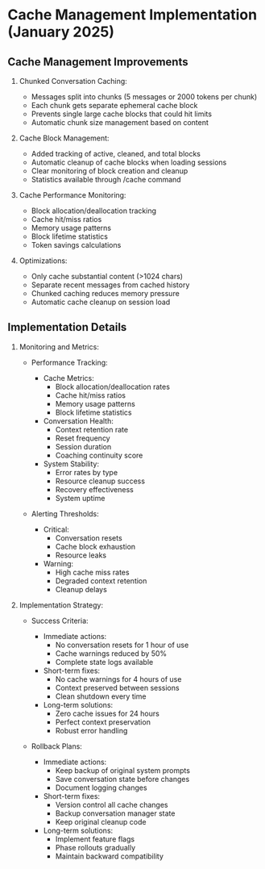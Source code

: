 # Cache Management Implementation (January 2025)

## Cache Management Improvements
1. Chunked Conversation Caching:
   - Messages split into chunks (5 messages or 2000 tokens per chunk)
   - Each chunk gets separate ephemeral cache block
   - Prevents single large cache blocks that could hit limits
   - Automatic chunk size management based on content

2. Cache Block Management:
   - Added tracking of active, cleaned, and total blocks
   - Automatic cleanup of cache blocks when loading sessions
   - Clear monitoring of block creation and cleanup
   - Statistics available through /cache command

3. Cache Performance Monitoring:
   - Block allocation/deallocation tracking
   - Cache hit/miss ratios
   - Memory usage patterns
   - Block lifetime statistics
   - Token savings calculations

4. Optimizations:
   - Only cache substantial content (>1024 chars)
   - Separate recent messages from cached history
   - Chunked caching reduces memory pressure
   - Automatic cache cleanup on session load

## Implementation Details
1. Monitoring and Metrics:
   - Performance Tracking:
     * Cache Metrics:
       - Block allocation/deallocation rates
       - Cache hit/miss ratios
       - Memory usage patterns
       - Block lifetime statistics
     * Conversation Health:
       - Context retention rate
       - Reset frequency
       - Session duration
       - Coaching continuity score
     * System Stability:
       - Error rates by type
       - Resource cleanup success
       - Recovery effectiveness
       - System uptime

   - Alerting Thresholds:
     * Critical:
       - Conversation resets
       - Cache block exhaustion
       - Resource leaks
     * Warning:
       - High cache miss rates
       - Degraded context retention
       - Cleanup delays

2. Implementation Strategy:
   - Success Criteria:
     * Immediate actions:
       - No conversation resets for 1 hour of use
       - Cache warnings reduced by 50%
       - Complete state logs available
     * Short-term fixes:
       - No cache warnings for 4 hours of use
       - Context preserved between sessions
       - Clean shutdown every time
     * Long-term solutions:
       - Zero cache issues for 24 hours
       - Perfect context preservation
       - Robust error handling

   - Rollback Plans:
     * Immediate actions:
       - Keep backup of original system prompts
       - Save conversation state before changes
       - Document logging changes
     * Short-term fixes:
       - Version control all cache changes
       - Backup conversation manager state
       - Keep original cleanup code
     * Long-term solutions:
       - Implement feature flags
       - Phase rollouts gradually
       - Maintain backward compatibility
